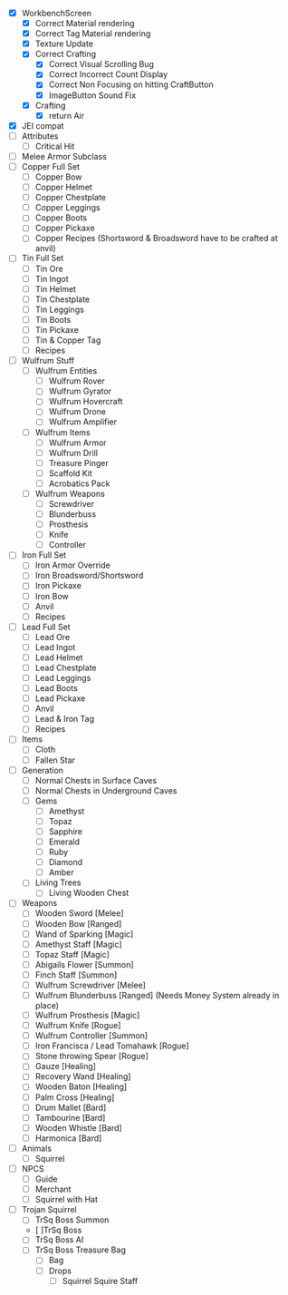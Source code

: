 - [x] WorkbenchScreen
  - [X] Correct Material rendering
  - [X] Correct Tag Material rendering
  - [x] Texture Update
  - [X] Correct Crafting
    - [X] Correct Visual Scrolling Bug
    - [X] Correct Incorrect Count Display
    - [X] Correct Non Focusing on hitting CraftButton
    - [X] ImageButton Sound Fix
  - [X] Crafting
    - [X] return Air
- [x] JEI compat
- [ ] Attributes
  - [ ] Critical Hit
- [ ] Melee Armor Subclass
- [ ] Copper Full Set
  - [ ] Copper Bow
  - [ ] Copper Helmet
  - [ ] Copper Chestplate
  - [ ] Copper Leggings
  - [ ] Copper Boots
  - [ ] Copper Pickaxe
  - [ ] Copper Recipes (Shortsword & Broadsword have to be crafted at anvil)
- [ ] Tin Full Set
  - [ ] Tin Ore
  - [ ] Tin Ingot
  - [ ] Tin Helmet
  - [ ] Tin Chestplate
  - [ ] Tin Leggings
  - [ ] Tin Boots
  - [ ] Tin Pickaxe
  - [ ] Tin & Copper Tag
  - [ ] Recipes
- [ ] Wulfrum Stuff
  - [ ] Wulfrum Entities
    - [ ] Wulfrum Rover
    - [ ] Wulfrum Gyrator
    - [ ] Wulfrum Hovercraft
    - [ ] Wulfrum Drone
    - [ ] Wulfrum Amplifier
  - [ ] Wulfrum Items
    - [ ] Wulfrum Armor
    - [ ] Wulfrum Drill
    - [ ] Treasure Pinger
    - [ ] Scaffold Kit
    - [ ] Acrobatics Pack
  - [ ] Wulfrum Weapons
    - [ ] Screwdriver
    - [ ] Blunderbuss
    - [ ] Prosthesis
    - [ ] Knife
    - [ ] Controller
- [ ] Iron Full Set
  - [ ] Iron Armor Override
  - [ ] Iron Broadsword/Shortsword
  - [ ] Iron Pickaxe
  - [ ] Iron Bow
  - [ ] Anvil
  - [ ] Recipes
- [ ] Lead Full Set
  - [ ] Lead Ore
  - [ ] Lead Ingot
  - [ ] Lead Helmet
  - [ ] Lead Chestplate
  - [ ] Lead Leggings
  - [ ] Lead Boots
  - [ ] Lead Pickaxe
  - [ ] Anvil
  - [ ] Lead & Iron Tag
  - [ ] Recipes
- [ ] Items
  - [ ] Cloth
  - [ ] Fallen Star
- [ ] Generation
  - [ ] Normal Chests in Surface Caves
  - [ ] Normal Chests in Underground Caves
  - [ ] Gems
    - [ ] Amethyst
    - [ ] Topaz
    - [ ] Sapphire
    - [ ] Emerald
    - [ ] Ruby
    - [ ] Diamond
    - [ ] Amber
  - [ ] Living Trees
    - [ ] Living Wooden Chest
- [ ] Weapons
  - [ ] Wooden Sword [Melee]
  - [ ] Wooden Bow [Ranged]
  - [ ] Wand of Sparking [Magic]
  - [ ] Amethyst Staff [Magic]
  - [ ] Topaz Staff [Magic]
  - [ ] Abigails Flower [Summon]
  - [ ] Finch Staff [Summon]
  - [ ] Wulfrum Screwdriver [Melee]
  - [ ] Wulfrum Blunderbuss [Ranged] (Needs Money System already in place)
  - [ ] Wulfrum Prosthesis [Magic]
  - [ ] Wulfrum Knife [Rogue]
  - [ ] Wulfrum Controller [Summon]
  - [ ] Iron Francisca / Lead Tomahawk [Rogue]
  - [ ] Stone throwing Spear [Rogue]
  - [ ] Gauze [Healing]
  - [ ] Recovery Wand [Healing]
  - [ ] Wooden Baton [Healing]
  - [ ] Palm Cross [Healing]
  - [ ] Drum Mallet [Bard]
  - [ ] Tambourine [Bard]
  - [ ] Wooden Whistle [Bard]
  - [ ] Harmonica [Bard]
- [ ] Animals
  - [ ] Squirrel
- [ ] NPCS
  - [ ] Guide
  - [ ] Merchant
  - [ ] Squirrel with Hat
- [ ] Trojan Squirrel
  - [ ] TrSq Boss Summon
  - [ ]TrSq Boss
  - [ ] TrSq Boss AI
  - [ ] TrSq Boss Treasure Bag
    - [ ] Bag
    - [ ] Drops
      - [ ] Squirrel Squire Staff
